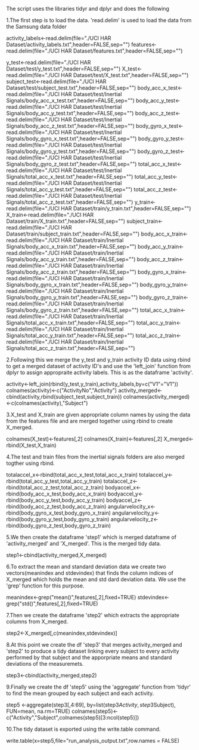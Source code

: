 The script uses the libraries tidyr and dplyr and does the following

1.The first step is to load the data. 'read.delim' is used to load the data from the Samsung data folder

activity_labels<-read.delim(file="./UCI HAR Dataset/activity_labels.txt",header=FALSE,sep="")
features<-read.delim(file="./UCI HAR Dataset/features.txt",header=FALSE,sep="")

y_test<-read.delim(file="./UCI HAR Dataset/test/y_test.txt",header=FALSE,sep="")
X_test<-read.delim(file="./UCI HAR Dataset/test/X_test.txt",header=FALSE,sep="")
subject_test<-read.delim(file="./UCI HAR Dataset/test/subject_test.txt",header=FALSE,sep="")
body_acc_x_test<-read.delim(file="./UCI HAR Dataset/test/Inertial Signals/body_acc_x_test.txt",header=FALSE,sep="")
body_acc_y_test<-read.delim(file="./UCI HAR Dataset/test/Inertial Signals/body_acc_y_test.txt",header=FALSE,sep="")
body_acc_z_test<-read.delim(file="./UCI HAR Dataset/test/Inertial Signals/body_acc_z_test.txt",header=FALSE,sep="")
body_gyro_x_test<-read.delim(file="./UCI HAR Dataset/test/Inertial Signals/body_gyro_x_test.txt",header=FALSE,sep="")
body_gyro_y_test<-read.delim(file="./UCI HAR Dataset/test/Inertial Signals/body_gyro_y_test.txt",header=FALSE,sep="")
body_gyro_z_test<-read.delim(file="./UCI HAR Dataset/test/Inertial Signals/body_gyro_z_test.txt",header=FALSE,sep="")
total_acc_x_test<-read.delim(file="./UCI HAR Dataset/test/Inertial Signals/total_acc_x_test.txt",header=FALSE,sep="")
total_acc_y_test<-read.delim(file="./UCI HAR Dataset/test/Inertial Signals/total_acc_y_test.txt",header=FALSE,sep="")
total_acc_z_test<-read.delim(file="./UCI HAR Dataset/test/Inertial Signals/total_acc_z_test.txt",header=FALSE,sep="")
y_train<-read.delim(file="./UCI HAR Dataset/train/y_train.txt",header=FALSE,sep="")
X_train<-read.delim(file="./UCI HAR Dataset/train/X_train.txt",header=FALSE,sep="")
subject_train<-read.delim(file="./UCI HAR Dataset/train/subject_train.txt",header=FALSE,sep="")
body_acc_x_train<-read.delim(file="./UCI HAR Dataset/train/Inertial Signals/body_acc_x_train.txt",header=FALSE,sep="")
body_acc_y_train<-read.delim(file="./UCI HAR Dataset/train/Inertial Signals/body_acc_y_train.txt",header=FALSE,sep="")
body_acc_z_train<-read.delim(file="./UCI HAR Dataset/train/Inertial Signals/body_acc_z_train.txt",header=FALSE,sep="")
body_gyro_x_train<-read.delim(file="./UCI HAR Dataset/train/Inertial Signals/body_gyro_x_train.txt",header=FALSE,sep="")
body_gyro_y_train<-read.delim(file="./UCI HAR Dataset/train/Inertial Signals/body_gyro_y_train.txt",header=FALSE,sep="")
body_gyro_z_train<-read.delim(file="./UCI HAR Dataset/train/Inertial Signals/body_gyro_z_train.txt",header=FALSE,sep="")
total_acc_x_train<-read.delim(file="./UCI HAR Dataset/train/Inertial Signals/total_acc_x_train.txt",header=FALSE,sep="")
total_acc_y_train<-read.delim(file="./UCI HAR Dataset/train/Inertial Signals/total_acc_y_train.txt",header=FALSE,sep="")
total_acc_z_train<-read.delim(file="./UCI HAR Dataset/train/Inertial Signals/total_acc_z_train.txt",header=FALSE,sep="")

2.Following this we merge the y_test and y_train activity ID data using rbind to get a merged dataset of activity ID's and use the 'left_join' function from dplyr to assign appropraite activity labels. This is as the dataframe 'activity'.

activity<-left_join(rbind(y_test,y_train),activity_labels,by=c("V1"="V1"))
colnames(activity)<-c("ActivityNo","Activity")
activity_merged<-cbind(activity,rbind(subject_test,subject_train))
colnames(activity_merged)<-c(colnames(activity),"Subject")

3.X_test and X_train are given appropriate column names by using the data from the features file and are merged together using rbind to create X_merged.

colnames(X_test)<-features[,2]
colnames(X_train)<-features[,2]
X_merged<-rbind(X_test,X_train)

4.The test and train files from the inertial signals folders are also merged togther using rbind.

totalaccel_x<-rbind(total_acc_x_test,total_acc_x_train)
totalaccel_y<-rbind(total_acc_y_test,total_acc_y_train)
totalaccel_z<-rbind(total_acc_z_test,total_acc_z_train)
bodyaccel_x<-rbind(body_acc_x_test,body_acc_x_train)
bodyaccel_y<-rbind(body_acc_y_test,body_acc_y_train)
bodyaccel_z<-rbind(body_acc_z_test,body_acc_z_train)
angularvelocity_x<-rbind(body_gyro_x_test,body_gyro_x_train)
angularvelocity_y<-rbind(body_gyro_y_test,body_gyro_y_train)
angularvelocity_z<-rbind(body_gyro_z_test,body_gyro_z_train)

5.We then create the dataframe 'step1' which is merged dataframe of 'activity_merged' and 'X_merged'. This is the merged tidy data.

step1<-cbind(activity_merged,X_merged)

6.To extract the mean and standard deviation data we create two vectors(meanindex and stdevindex) that finds the column indices of X_merged which holds the mean and std dard deviation data. We use the 'grep' function for this purpose.

meanindex<-grep("mean()",features[,2],fixed=TRUE)
stdevindex<-grep("std()",features[,2],fixed=TRUE)

7.Then we create the dataframe 'step2' which extracts the appropriate columns from X_merged.

step2<-X_merged[,c(meanindex,stdevindex)]

8.At this point we create the df 'step3' that merges activity_merged and 'step2' to produce a tidy dataset linking every subject to every activity performed by that subject and the apporpriate means and standard deviations of the measuremets.

step3<-cbind(activity_merged,step2)

9.Finally we create the df 'step5' using the 'aggregate' function from 'tidyr' to find the mean grouped by each subject and each activity.

step5 <-aggregate(step3[,4:69], by=list(step3$Activity,step3$Subject), FUN=mean, na.rm=TRUE)
colnames(step5)<-c("Activity","Subject",colnames(step5)[3:ncol(step5)])

10.The tidy dataset is exported using the write.table command.

write.table(x=step5,file="run_analysis_output.txt",row.names = FALSE)